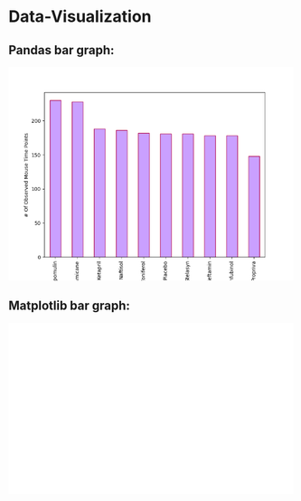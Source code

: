 # Data-Visualization
## Pandas bar graph:

![Bar graphs](images/pandasbar.png)

## Matplotlib bar graph:

![matplot Bar graphs](images/pinkpltbar.png)
